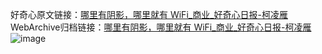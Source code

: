好奇心原文链接：[哪里有阴影，哪里就有 WiFi_商业_好奇心日报-柯凌雁](https://www.qdaily.com/articles/9213.html)
WebArchive归档链接：[哪里有阴影，哪里就有 WiFi_商业_好奇心日报-柯凌雁](http://web.archive.org/web/20190623153948/https://www.qdaily.com/articles/9213.html)
![image](http://ww3.sinaimg.cn/large/007d5XDply1g3veu9o5gsj30u02pj4qp)